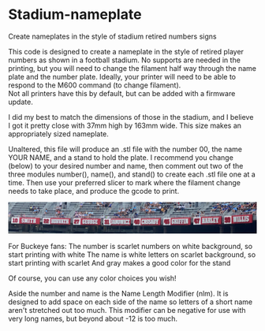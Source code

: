 # Stadium-nameplate
Create nameplates in the style of stadium retired numbers signs

This code is designed to create a nameplate in the style of retired player numbers as 
shown in a football stadium.  No supports are needed in the printing, but you will need
to change the filament half way through the name plate and the number plate.  Ideally, 
your printer will need to be able to respond to the M600 command (to change filament).  
Not all printers have this by default, but can be added with a firmware update.

I did my best to match the dimensions of those in the stadium, and I believe I got it 
pretty close with 37mm high by 163mm wide.  This size makes an appropriately sized nameplate.

Unaltered, this file will produce an .stl file with the number 00, the name YOUR NAME, and
a stand to hold the plate.  I recommend you change (below) to your desired number and name, 
then comment out two of the three modules number(), name(), and stand() to create each .stl
file one at a time.  Then use your preferred slicer to mark where the filament change needs 
to take place, and produce the gcode to print.

![Alt text](IMG_7183.png "Ohio Stadium")

For Buckeye fans:
The number is scarlet numbers on white background, so start printing with white
The name is white letters on scarlet background, so start printing with scarlet
And gray makes a good color for the stand

Of course, you can use any color choices you wish!

Aside the number and name is the Name Length Modifier (nlm). It is designed to add space on 
each side of the name so letters of a short name aren't stretched out too much.  This 
modifier can be negative for use with very long names, but beyond about -12 is too much.
